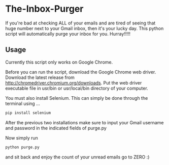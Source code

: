 # The-Inbox-Purger
If you're bad at checking ALL of your emails and are tired of seeing that huge number next to your
Gmail inbox, then it's your lucky day. This python script will automatically purge your inbox for you.
Hurray!!!!!

## Usage
Currently this script only works on Google Chrome. 

Before you can run the script, download the Google Chrome web driver. 
Download the latest release from http://chromedriver.chromium.org/downloads. 
Put the web driver executable file in usr/bin or usr/local/bin directory of your computer.

You must also install Selenium. This can simply be done through the terminal using ...
```bash
pip install selenium
```

After the previous two installations 
make sure to input your Gmail username and password in the indicated fields of purge.py

Now simply run 
```bash
python purge.py
```
and sit back and enjoy the count of your unread emails go to ZERO :)


